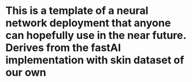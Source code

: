# This is a template of a neural network deployment that anyone can hopefully use in the near future. Derives from the fastAI implementation with skin dataset of our own 
